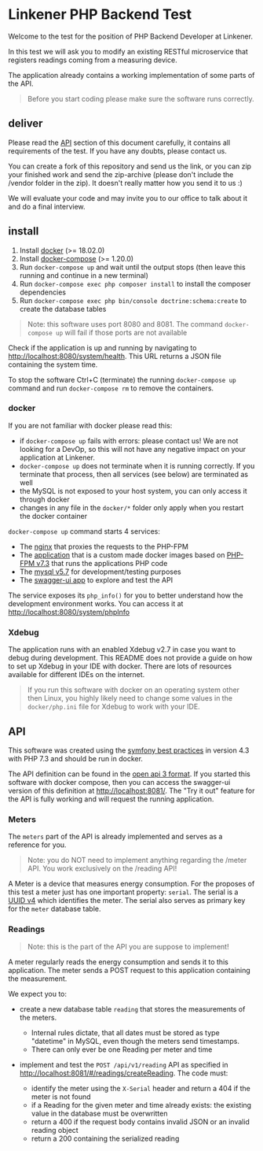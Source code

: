 # Linkener PHP Backend Test

Welcome to the test for the position of PHP Backend Developer at Linkener.

In this test we will ask you to modify an existing RESTful microservice that registers readings coming from a measuring device.

The application already contains a working implementation of some parts of the API.

> Before you start coding please make sure the software runs correctly.

## deliver

Please read the [API](#api) section of this document carefully, it contains all requirements of the test. If you have any doubts, please contact us.

You can create a fork of this repository and send us the link, or you can zip your finished work and send the zip-archive (please don't include the /vendor folder in the zip). It doesn't really matter how you send it to us :)

We will evaluate your code and may invite you to our office to talk about it and do a final interview.

## install

1. Install [docker](https://docs.docker.com/install/) (>= 18.02.0)
2. Install [docker-compose](https://docs.docker.com/compose/install/) (>= 1.20.0)
3. Run `docker-compose up` and wait until the output stops (then leave this running and continue in a new terminal)
4. Run `docker-compose exec php composer install` to install the composer dependencies
5. Run `docker-compose exec php bin/console doctrine:schema:create` to create the database tables

> Note: this software uses port 8080 and 8081. The command `docker-compose up` will fail if those ports are not available

Check if the application is up and running by navigating to <http://localhost:8080/system/health>. This URL returns a JSON file containing the system time.

To stop the software Ctrl+C (terminate) the running `docker-compose up` command and run `docker-compose rm` to remove the containers.

### docker

If you are not familiar with docker please read this:

- if `docker-compose up` fails with errors: please contact us! We are not looking for a DevOp, so this will not have any negative impact on your application at Linkener.
- `docker-compose up` does not terminate when it is running correctly. If you terminate that process, then all services (see below) are terminated as well
- the MySQL is not exposed to your host system, you can only access it through docker
- changes in any file in the `docker/*` folder only apply when you restart the docker container

`docker-compose up` command starts 4 services:

- The [nginx](https://hub.docker.com/_/nginx) that proxies the requests to the PHP-FPM
- The [application](./Dockerfile) that is a custom made docker images based on [PHP-FPM v7.3](https://hub.docker.com/_/php) that runs the applications PHP code
- The [mysql v5.7](https://hub.docker.com/_/mysql) for development/testing purposes
- The [swagger-ui app](https://hub.docker.com/r/swaggerapi/swagger-ui) to explore and test the API

The service exposes its `php_info()` for you to better understand how the development environment works. You can access it at <http://localhost:8080/system/phpInfo> 

### Xdebug

The application runs with an enabled Xdebug v2.7 in case you want to debug during development. This README does not provide a guide on how to set up Xdebug in your IDE with docker. There are lots of resources available for different IDEs on the internet.

> If you run this software with docker on an operating system other then Linux, you highly likely need to change some values in the `docker/php.ini` file for Xdebug to work with your IDE.

## API

This software was created using the [symfony best practices](https://symfony.com/doc/current/best_practices/creating-the-project.html) in version 4.3 with PHP 7.3 and should be run in docker.

The API definition can be found in the [open api 3 format](./doc/api.yml). If you started this software with docker compose, then you can access the swagger-ui version of this definition at <http://localhost:8081/>. The "Try it out" feature for the API is fully working and will request the running application.

### Meters

The `meters` part of the API is already implemented and serves as a reference for you.

> Note: you do NOT need to implement anything regarding the /meter API. You work exclusively on the /reading API!

A Meter is a device that measures energy consumption. For the proposes of this test a meter just has one important property: `serial`. The serial is a [UUID v4](https://en.wikipedia.org/wiki/Universally_unique_identifier) which identifies the meter. The serial also serves as primary key for the `meter` database table.

### Readings

> Note: this is the part of the API you are suppose to implement!

A meter regularly reads the energy consumption and sends it to this application. The meter sends a POST request to this application containing the measurement.

We expect you to:

- create a new database table `reading` that stores the measurements of the meters. 
    - Internal rules dictate, that all dates must be stored as type "datetime" in MySQL, even though the meters send timestamps.
    - There can only ever be one Reading per meter and time

- implement and test the `POST /api/v1/reading` API as specified in <http://localhost:8081/#/readings/createReading>. The code must: 
    - identify the meter using the `X-Serial` header and return a 404 if the meter is not found
    - if a Reading for the given meter and time already exists: the existing value in the database must be overwritten
    - return a 400 if the request body contains invalid JSON or an invalid reading object
    - return a 200 containing the serialized reading 
